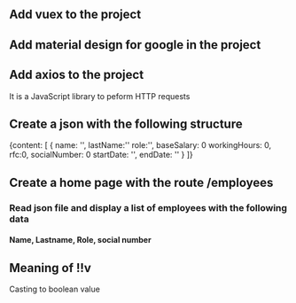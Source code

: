## Add vuex to the project
## Add material design for google in the project
## Add axios to the project
It is a JavaScript library to peform HTTP requests
## Create a json with the following structure
{content: [
    {
        name: '',
        lastName:''
        role:'',
        baseSalary: 0
        workingHours: 0,
        rfc:0,
        socialNumber: 0
        startDate: '',
        endDate: ''
    }
]}

## Create a home page with the route **/employees**
###  Read json file and display a list of employees with the following data
#### Name, Lastname, Role, social number

## Meaning of  **!!v**
Casting to boolean value